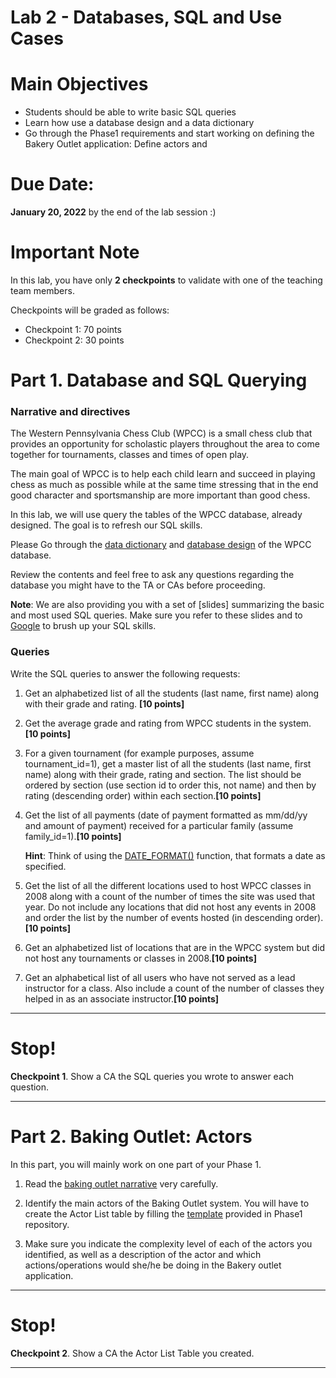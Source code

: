 Lab 2 - Databases, SQL and Use Cases
=

Main Objectives
==========
- Students should be able to write basic SQL queries
- Learn how use a database design and a data dictionary
- Go through the Phase1 requirements and start working on defining the Bakery Outlet application: Define actors and 


Due Date:
==========
**January 20, 2022** by the end of the lab session :)

Important Note
= 
 In this lab, you have only **2 checkpoints** to validate with one of the teaching team members. 
 
Checkpoints will be graded as follows:

* Checkpoint 1: 70 points
* Checkpoint 2: 30 points

Part 1. Database and SQL Querying
==========
### Narrative and directives

The Western Pennsylvania Chess Club (WPCC) is a small chess club that provides an opportunity for  scholastic players throughout the area to come together for tournaments, classes and times of open play. 

The main goal of WPCC is to help each child learn and succeed in playing chess as much as possible while at the same time stressing that in the end good character and sportsmanship are more important than good chess. 

In this lab, we will use query the tables of the WPCC database, already designed. The goal is to refresh our SQL skills. 

Please Go through the [data dictionary](https://github.com/S22-67-272Q/lab2/blob/main/wpcc_data_dict.pdf) and [database design](https://github.com/S22-67-272Q/lab2/blob/main/wpcc_db_design.pdf) of the WPCC database.  

Review the contents and feel free to ask any questions regarding the database you might have to the TA or CAs before proceeding.

**Note**: We are also providing you with a set of [slides] summarizing the basic and most used SQL queries. Make sure you refer to these slides and to [Google](https://www.google.com/) to brush up your SQL skills.


### Queries

Write the SQL queries to answer the following requests:

1. Get an alphabetized list of all the students (last name, first name) along with their grade and rating. **[10 points]**

2. Get the average grade and rating from WPCC students in the system. **[10 points]**

3. For a given tournament (for example purposes, assume tournament_id=1), get a master list of all the students (last name, first name) along with their grade, rating and section. The list should be ordered by section (use section id to order this, not name) and then by rating (descending order) within each section.**[10 points]**

4. Get the list of all payments (date of payment formatted as mm/dd/yy and amount of payment) received for a particular family (assume family_id=1).**[10 points]**

	**Hint**: Think of using the [DATE_FORMAT()](https://www.w3schools.com/sql/func_mysql_date_format.asp) function, that formats a date as specified.

5. Get the list of all the different locations used to host WPCC classes in 2008 along with a count of the number of times the site was used that year. Do not include any locations that did not host any events in 2008 and order the list by the number of events hosted (in descending order).**[10 points]**

6. Get an alphabetized list of locations that are in the WPCC system but did not host any tournaments or classes in 2008.**[10 points]**

7. Get an alphabetical list of all users who have not served as a lead instructor for a class. Also include a count of the number of classes they helped in as an associate instructor.**[10 points]**

- - -
# <span class="mega-icon mega-icon-issue-opened"></span> Stop!

**Checkpoint 1**. Show a CA the SQL queries you wrote to answer each question.
- - -

Part 2. Baking Outlet: Actors
==========
In this part, you will mainly work on one part of your Phase 1. 

1. Read the [baking outlet narrative](https://github.com/S22-67-272Q/67-272Q-P1/blob/main/baking_outlet_narrative.pdf) very carefully.

2. Identify the main actors of the Baking Outlet system. You will have to create the Actor List table by filling the [template](https://github.com/S22-67-272Q/67-272Q-P1/blob/main/HL_use_cases_template.doc) provided in Phase1 repository.

3. Make sure you indicate the complexity level of each of the actors you identified, as well as a description of the actor and which actions/operations would she/he be doing in the Bakery outlet application.

- - -
# <span class="mega-icon mega-icon-issue-opened"></span> Stop!

**Checkpoint 2**. Show a CA the Actor List Table you created.
- - -




